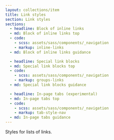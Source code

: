 ```yaml
---
layout: collections/item
title: Link styles
section: Link styles
sections:
  - headline: Block of inline links
  - md: Block of inline links top
  - code:
    - scss: assets/sass/components/_navigation
    - markup: inline-links
  - md: Block of inline links guidance

  - headline: Special link blocks
  - md: Special link blocks top
  - code:
    - scss: assets/sass/components/_navigation
    - markup: groups-links
  - md: Special link blocks guidance

  - headline: In-page tabs (experimental)
  - md: In-page tabs top
  - code:
    - scss: assets/sass/components/_navigation
    - markup: tab-style-nav
  - md: In-page tabs guidance
---
```


<p class="abstract">Styles for lists of links.<p>

